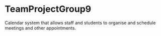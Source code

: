 # TeamProjectGroup9
Calendar system that allows staff and students to organise and schedule meetings and other appointments. 
